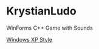 # KrystianLudo

 WinForms C++ Game with Sounds
 
[Windows XP Style](https://github.com/qvx3/KrystianLudo/blob/main/screenshots/skinModern.png)
